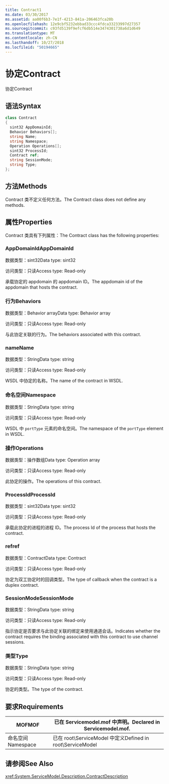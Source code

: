 ```yaml
---
title: Contract1
ms.date: 03/30/2017
ms.assetid: aa00f6b3-7e1f-4213-841a-206463fca20b
ms.openlocfilehash: 12e9cbf5232ebbad33ccc4fdca33233997d27357
ms.sourcegitcommit: c93fd5139f9efcf6db514e3474301738a6d1d649
ms.translationtype: MT
ms.contentlocale: zh-CN
ms.lasthandoff: 10/27/2018
ms.locfileid: "50194665"
---
```

# <a name="contract"></a><span data-ttu-id="ee246-102">协定</span><span class="sxs-lookup"><span data-stu-id="ee246-102">Contract</span></span>
<span data-ttu-id="ee246-103">协定</span><span class="sxs-lookup"><span data-stu-id="ee246-103">Contract</span></span>  
  
## <a name="syntax"></a><span data-ttu-id="ee246-104">语法</span><span class="sxs-lookup"><span data-stu-id="ee246-104">Syntax</span></span>  
  
```csharp
class Contract  
{  
  sint32 AppDomainId;  
  Behavior Behaviors[];  
  string Name;  
  string Namespace;  
  Operation Operations[];  
  sint32 ProcessId;  
  Contract ref;  
  string SessionMode;  
  string Type;  
};  
```  
  
## <a name="methods"></a><span data-ttu-id="ee246-105">方法</span><span class="sxs-lookup"><span data-stu-id="ee246-105">Methods</span></span>  
 <span data-ttu-id="ee246-106">Contract 类不定义任何方法。</span><span class="sxs-lookup"><span data-stu-id="ee246-106">The Contract class does not define any methods.</span></span>  
  
## <a name="properties"></a><span data-ttu-id="ee246-107">属性</span><span class="sxs-lookup"><span data-stu-id="ee246-107">Properties</span></span>  
 <span data-ttu-id="ee246-108">Contract 类具有下列属性：</span><span class="sxs-lookup"><span data-stu-id="ee246-108">The Contract class has the following properties:</span></span>  
  
### <a name="appdomainid"></a><span data-ttu-id="ee246-109">AppDomainId</span><span class="sxs-lookup"><span data-stu-id="ee246-109">AppDomainId</span></span>  
 <span data-ttu-id="ee246-110">数据类型：sint32</span><span class="sxs-lookup"><span data-stu-id="ee246-110">Data type: sint32</span></span>  
  
 <span data-ttu-id="ee246-111">访问类型：只读</span><span class="sxs-lookup"><span data-stu-id="ee246-111">Access type: Read-only</span></span>  
  
 <span data-ttu-id="ee246-112">承载协定的 appdomain 的 appdomain ID。</span><span class="sxs-lookup"><span data-stu-id="ee246-112">The appdomain id of the appdomain that hosts the contract.</span></span>  
  
### <a name="behaviors"></a><span data-ttu-id="ee246-113">行为</span><span class="sxs-lookup"><span data-stu-id="ee246-113">Behaviors</span></span>  
 <span data-ttu-id="ee246-114">数据类型：Behavior array</span><span class="sxs-lookup"><span data-stu-id="ee246-114">Data type: Behavior array</span></span>  
  
 <span data-ttu-id="ee246-115">访问类型：只读</span><span class="sxs-lookup"><span data-stu-id="ee246-115">Access type: Read-only</span></span>  
  
 <span data-ttu-id="ee246-116">与此协定关联的行为。</span><span class="sxs-lookup"><span data-stu-id="ee246-116">The behaviors associated with this contract.</span></span>  
  
### <a name="name"></a><span data-ttu-id="ee246-117">name</span><span class="sxs-lookup"><span data-stu-id="ee246-117">Name</span></span>  
 <span data-ttu-id="ee246-118">数据类型：String</span><span class="sxs-lookup"><span data-stu-id="ee246-118">Data type: string</span></span>  
  
 <span data-ttu-id="ee246-119">访问类型：只读</span><span class="sxs-lookup"><span data-stu-id="ee246-119">Access type: Read-only</span></span>  
  
 <span data-ttu-id="ee246-120">WSDL 中协定的名称。</span><span class="sxs-lookup"><span data-stu-id="ee246-120">The name of the contract in WSDL.</span></span>  
  
### <a name="namespace"></a><span data-ttu-id="ee246-121">命名空间</span><span class="sxs-lookup"><span data-stu-id="ee246-121">Namespace</span></span>  
 <span data-ttu-id="ee246-122">数据类型：String</span><span class="sxs-lookup"><span data-stu-id="ee246-122">Data type: string</span></span>  
  
 <span data-ttu-id="ee246-123">访问类型：只读</span><span class="sxs-lookup"><span data-stu-id="ee246-123">Access type: Read-only</span></span>  
  
 <span data-ttu-id="ee246-124">WSDL 中 `portType` 元素的命名空间。</span><span class="sxs-lookup"><span data-stu-id="ee246-124">The namespace of the `portType` element in WSDL.</span></span>  
  
### <a name="operations"></a><span data-ttu-id="ee246-125">操作</span><span class="sxs-lookup"><span data-stu-id="ee246-125">Operations</span></span>  
 <span data-ttu-id="ee246-126">数据类型：操作数组</span><span class="sxs-lookup"><span data-stu-id="ee246-126">Data type: Operation array</span></span>  
  
 <span data-ttu-id="ee246-127">访问类型：只读</span><span class="sxs-lookup"><span data-stu-id="ee246-127">Access type: Read-only</span></span>  
  
 <span data-ttu-id="ee246-128">此协定的操作。</span><span class="sxs-lookup"><span data-stu-id="ee246-128">The operations of this contract.</span></span>  
  
### <a name="processid"></a><span data-ttu-id="ee246-129">ProcessId</span><span class="sxs-lookup"><span data-stu-id="ee246-129">ProcessId</span></span>  
 <span data-ttu-id="ee246-130">数据类型：sint32</span><span class="sxs-lookup"><span data-stu-id="ee246-130">Data type: sint32</span></span>  
  
 <span data-ttu-id="ee246-131">访问类型：只读</span><span class="sxs-lookup"><span data-stu-id="ee246-131">Access type: Read-only</span></span>  
  
 <span data-ttu-id="ee246-132">承载此协定的进程的进程 ID。</span><span class="sxs-lookup"><span data-stu-id="ee246-132">The process Id of the process that hosts the contract.</span></span>  
  
### <a name="ref"></a><span data-ttu-id="ee246-133">ref</span><span class="sxs-lookup"><span data-stu-id="ee246-133">ref</span></span>  
 <span data-ttu-id="ee246-134">数据类型：Contract</span><span class="sxs-lookup"><span data-stu-id="ee246-134">Data type: Contract</span></span>  
  
 <span data-ttu-id="ee246-135">访问类型：只读</span><span class="sxs-lookup"><span data-stu-id="ee246-135">Access type: Read-only</span></span>  
  
 <span data-ttu-id="ee246-136">协定为双工协定时的回调类型。</span><span class="sxs-lookup"><span data-stu-id="ee246-136">The type of callback when the contract is a duplex contract.</span></span>  
  
### <a name="sessionmode"></a><span data-ttu-id="ee246-137">SessionMode</span><span class="sxs-lookup"><span data-stu-id="ee246-137">SessionMode</span></span>  
 <span data-ttu-id="ee246-138">数据类型：String</span><span class="sxs-lookup"><span data-stu-id="ee246-138">Data type: string</span></span>  
  
 <span data-ttu-id="ee246-139">访问类型：只读</span><span class="sxs-lookup"><span data-stu-id="ee246-139">Access type: Read-only</span></span>  
  
 <span data-ttu-id="ee246-140">指示协定是否要求与此协定关联的绑定来使用通道会话。</span><span class="sxs-lookup"><span data-stu-id="ee246-140">Indicates whether the contract requires the binding associated with this contract to use channel sessions.</span></span>  
  
### <a name="type"></a><span data-ttu-id="ee246-141">类型</span><span class="sxs-lookup"><span data-stu-id="ee246-141">Type</span></span>  
 <span data-ttu-id="ee246-142">数据类型：String</span><span class="sxs-lookup"><span data-stu-id="ee246-142">Data type: string</span></span>  
  
 <span data-ttu-id="ee246-143">访问类型：只读</span><span class="sxs-lookup"><span data-stu-id="ee246-143">Access type: Read-only</span></span>  
  
 <span data-ttu-id="ee246-144">协定的类型。</span><span class="sxs-lookup"><span data-stu-id="ee246-144">The type of the contract.</span></span>  
  
## <a name="requirements"></a><span data-ttu-id="ee246-145">要求</span><span class="sxs-lookup"><span data-stu-id="ee246-145">Requirements</span></span>  
  
|<span data-ttu-id="ee246-146">MOF</span><span class="sxs-lookup"><span data-stu-id="ee246-146">MOF</span></span>|<span data-ttu-id="ee246-147">已在 Servicemodel.mof 中声明。</span><span class="sxs-lookup"><span data-stu-id="ee246-147">Declared in Servicemodel.mof.</span></span>|  
|---------|-----------------------------------|  
|<span data-ttu-id="ee246-148">命名空间</span><span class="sxs-lookup"><span data-stu-id="ee246-148">Namespace</span></span>|<span data-ttu-id="ee246-149">已在 root\ServiceModel 中定义</span><span class="sxs-lookup"><span data-stu-id="ee246-149">Defined in root\ServiceModel</span></span>|  
  
## <a name="see-also"></a><span data-ttu-id="ee246-150">请参阅</span><span class="sxs-lookup"><span data-stu-id="ee246-150">See Also</span></span>  
 <xref:System.ServiceModel.Description.ContractDescription>
